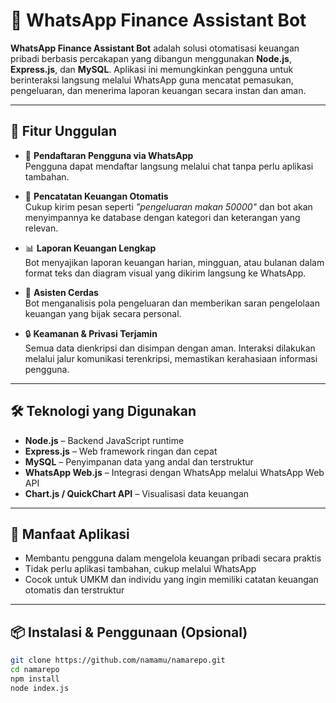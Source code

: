 # 💬 WhatsApp Finance Assistant Bot

**WhatsApp Finance Assistant Bot** adalah solusi otomatisasi keuangan pribadi berbasis percakapan yang dibangun menggunakan **Node.js**, **Express.js**, dan **MySQL**. Aplikasi ini memungkinkan pengguna untuk berinteraksi langsung melalui WhatsApp guna mencatat pemasukan, pengeluaran, dan menerima laporan keuangan secara instan dan aman.

---

## 🚀 Fitur Unggulan

- 📲 **Pendaftaran Pengguna via WhatsApp**  
  Pengguna dapat mendaftar langsung melalui chat tanpa perlu aplikasi tambahan.

- 🧾 **Pencatatan Keuangan Otomatis**  
  Cukup kirim pesan seperti _"pengeluaran makan 50000"_ dan bot akan menyimpannya ke database dengan kategori dan keterangan yang relevan.

- 📊 **Laporan Keuangan Lengkap**  
  Bot menyajikan laporan keuangan harian, mingguan, atau bulanan dalam format teks dan diagram visual yang dikirim langsung ke WhatsApp.

- 🧠 **Asisten Cerdas**  
  Bot menganalisis pola pengeluaran dan memberikan saran pengelolaan keuangan yang bijak secara personal.

- 🔒 **Keamanan & Privasi Terjamin**  
  Semua data dienkripsi dan disimpan dengan aman. Interaksi dilakukan melalui jalur komunikasi terenkripsi, memastikan kerahasiaan informasi pengguna.

---

## 🛠️ Teknologi yang Digunakan

- **Node.js** – Backend JavaScript runtime
- **Express.js** – Web framework ringan dan cepat
- **MySQL** – Penyimpanan data yang andal dan terstruktur
- **WhatsApp Web.js** – Integrasi dengan WhatsApp melalui WhatsApp Web API
- **Chart.js / QuickChart API** – Visualisasi data keuangan

---

## 🎯 Manfaat Aplikasi

- Membantu pengguna dalam mengelola keuangan pribadi secara praktis
- Tidak perlu aplikasi tambahan, cukup melalui WhatsApp
- Cocok untuk UMKM dan individu yang ingin memiliki catatan keuangan otomatis dan terstruktur

---

## 📦 Instalasi & Penggunaan (Opsional)

```bash
git clone https://github.com/namamu/namarepo.git
cd namarepo
npm install
node index.js
